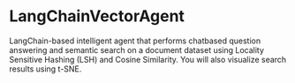 # LangChainVectorAgent
LangChain-based intelligent agent that performs chatbased question answering and semantic search on a document dataset using Locality Sensitive Hashing (LSH) and Cosine Similarity. You will also visualize search results using t-SNE.
